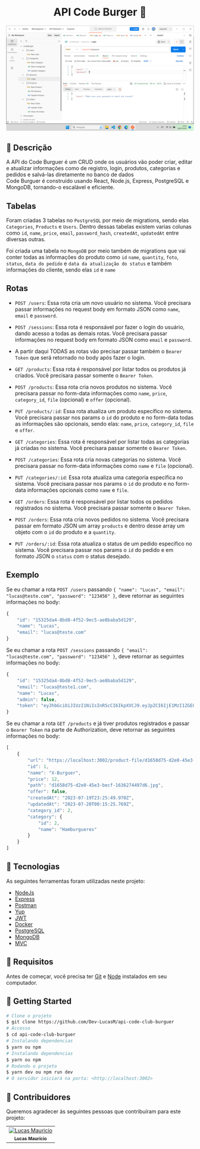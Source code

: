<h1 align="center">API Code Burger 🍔</h1>

![foto do Teste](./src/assets/print-project.png)


## :page_facing_up: Descrição

A API do Code Burguer é um CRUD onde os usuários vão poder criar, editar e atualizar informações como de registro, login, produtos, categorias e pedidos e salvá-las diretamente no banco de dados <br/> Code Burguer é construído usando React, Node.js, Express, PostgreSQL e MongoDB, tornando-o escalável e eficiente.


## Tabelas

Foram criadas 3 tabelas no `PostgreSQL` por meio de migrations, sendo elas `Categories`, `Products` e `Users`.
Dentro dessas tabelas existem varias colunas como `id`, `name`, `price`, `email`, `password_hash`, `createdAt`, `updatedAt` entre diversas outras.

Foi criada uma tabela no `MongoDB` por meio também de migrations que vai conter todas as informações do produto como `id` `name`, `quantity`, `foto`, `status`, `data do pedido` e `data da atualização do status` e também informações do cliente, sendo elas `id` e `name`


## Rotas

- `POST /users`: Essa rota cria um novo usuário no sistema. Você precisara passar informações no request body em formato JSON como `name`, `email` e `password`.

- `POST /sessions`: Essa rota é responsável por fazer o login do usuário, dando acesso a todas as demais rotas. Você precisara passar informações no request body em formato JSON como `email` e `password`.

- A partir daqui TODAS as rotas vão precisar passar também o `Bearer Token` que será retornado no body após fazer o login.

- `GET /products`: Essa rota é responsável por listar todos os produtos já criados. Você precisara passar somente o `Bearer Token`.

- `POST /products`: Essa rota cria novos produtos no sistema. Você precisara passar no form-data informações como `name`, `price`, `category_id`, `file` (opcional) e `offer` (opcional).

- `PUT /products/:id`: Essa rota atualiza um produto específico no sistema. Você precisara passar nos params o `id` do produto e no form-data todas as informações são opcionais, sendo elas: `name`, `price`, `category_id`, `file` e `offer`.

- `GET /categories`: Essa rota é responsável por listar todas as categorias já criadas no sistema. Você precisara passar somente o `Bearer Token`.

- `POST /categories`: Essa rota cria novas categorias no sistema. Você precisara passar no form-data informações como `name` e `file` (opcional).

- `PUT /categories/:id`: Essa rota atualiza uma categoria específica no sistema. Você precisara passar nos params o `id` do produto e no form-data informações opcionais como `name` e `file`.

- `GET /orders`: Essa rota é responsável por listar todos os pedidos registrados no sistema. Você precisara passar somente o `Bearer Token`.

- `POST /orders`: Essa rota cria novos pedidos no sistema. Você precisara passar em formato JSON um array `products` e dentro desse array um objeto com o `id` do produto e a `quantity`.

- `PUT /orders/:id`: Essa rota atualiza o status de um pedido específico no sistema. Você precisara passar nos params o `id` do pedido e em formato JSON o `status` com o status desejado.


## Exemplo

Se eu chamar a rota `POST /users` passando `{ "name": "Lucas", "email": "lucas@teste.com", "password": "123456" }`, deve retornar as seguintes informações no body:

```js
{
    "id": "15325da4-8bd8-4f52-9ec5-ae8baba5d129",
    "name": "Lucas",
    "email": "lucas@teste.com"
}
```

Se eu chamar a rota `POST /sessions` passando `{ "email": "lucas@teste.com", "password": "123456" }`, deve retornar as seguintes informações no body:

```js
{
    "id": "15325da4-8bd8-4f52-9ec5-ae8baba5d129",
    "email": "lucas@teste1.com",
    "name": "Lucas",
    "admin": false,
    "token": "eyJhbGciOiJIUzI1NiIsInR5cCI6IkpXVCJ9.eyJpZCI6IjE1MzI1ZGE0LThiZDgtNGY1Mi05ZWM1LWFlOGJhYmE1ZDEyOSIsIm5hbWUiOiJMdWNhcyIsImlhdCI6MTY5MDQ3MTQ2OSwiZXhwIjoxNjkwOTAzNDY5fQ.DsW7vHNnFdkkYQ00slTdIqERODQVez9gokzxOayvD9g"
}
```

Se eu chamar a rota `GET /products` e já tiver produtos registrados e passar o `Bearer Token` na parte de Authorization, deve retornar as seguintes informações no body:

```js
[
    {
        "url": "https://localhost:3002/product-file/d1658d75-d2e0-45e3-becf-1636274497d6.jpg",
        "id": 1,
        "name": "X-Burguer",
        "price": 12,
        "path": "d1658d75-d2e0-45e3-becf-1636274497d6.jpg",
        "offer": false,
        "createdAt": "2023-07-19T23:25:49.970Z",
        "updatedAt": "2023-07-20T00:15:25.769Z",
        "category_id": 2,
        "category": {
            "id": 2,
            "name": "Hamburgueres"
        }
    }
]
```


## :rocket: Tecnologias

As seguintes ferramentas foram utilizadas neste projeto:

- [NodeJs](https://nodejs.org/en/)
- [Express](https://expressjs.com/)
- [Postman](https://www.postman.com/)
- [Yup](https://www.npmjs.com/package/yup)
- [JWT](https://auth0.com/docs/secure/tokens/json-web-tokens)
- [Docker](https://hub.docker.com/)
- [PostgreSQL](https://hub.docker.com/_/postgres)  
- [MongoDB](https://hub.docker.com/_/mongo)
- [MVC](https://www.devmedia.com.br/introducao-ao-padrao-mvc/29308#:~:text=banco%20de%20dados.-,O%20Padr%C3%A3o%20MVC%20(Model%2DView%2DController),nada%20mais%20do%20que%20isso.)


## :closed_book: Requisitos

Antes de começar, você precisa ter [Git](https://git-scm.com) e [Node](https://nodejs.org/en/) instalados em seu computador.

## :checkered_flag: Getting Started ##

```bash
# Clone o projeto
$ git clone https://github.com/Dev-LucasM/api-code-club-burguer
# Accesso
$ cd api-code-club-burguer
# Instalando dependencias
$ yarn ou npm
# Instalando dependencias
$ yarn ou npm
# Rodando o projeto
$ yarn dev ou npm run dev
# O servidor iniciará na porta: <http://localhost:3002>
```
## 🤝 Contribuidores

Queremos agradecer às seguintes pessoas que contribuíram para este projeto:

<table>
  <tr>
    <td align="center">
      <a href="#">
        <img src="https://avatars.githubusercontent.com/u/122059282?s=400&u=96bc9300d660f1b489efcfb0a557ab08a6298c99&v=4" width="100px;" alt="Lucas Mauricio"/><br>
        <sub>
          <b>Lucas Maurício</b>
        </sub>
      </a>
    </td>
  </tr>
</table>
